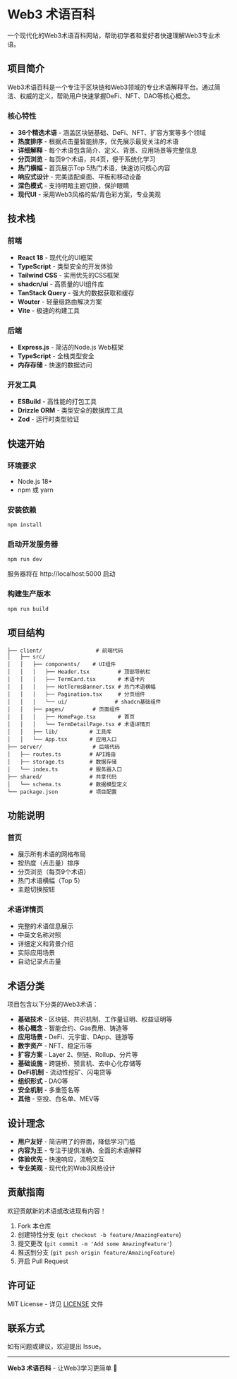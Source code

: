 # Web3 术语百科

一个现代化的Web3术语百科网站，帮助初学者和爱好者快速理解Web3专业术语。

## 项目简介

Web3术语百科是一个专注于区块链和Web3领域的专业术语解释平台。通过简洁、权威的定义，帮助用户快速掌握DeFi、NFT、DAO等核心概念。

### 核心特性

- **36个精选术语** - 涵盖区块链基础、DeFi、NFT、扩容方案等多个领域
- **热度排序** - 根据点击量智能排序，优先展示最受关注的术语
- **详细解释** - 每个术语包含简介、定义、背景、应用场景等完整信息
- **分页浏览** - 每页9个术语，共4页，便于系统化学习
- **热门横幅** - 首页展示Top 5热门术语，快速访问核心内容
- **响应式设计** - 完美适配桌面、平板和移动设备
- **深色模式** - 支持明暗主题切换，保护眼睛
- **现代UI** - 采用Web3风格的紫/青色彩方案，专业美观

## 技术栈

### 前端
- **React 18** - 现代化的UI框架
- **TypeScript** - 类型安全的开发体验
- **Tailwind CSS** - 实用优先的CSS框架
- **shadcn/ui** - 高质量的UI组件库
- **TanStack Query** - 强大的数据获取和缓存
- **Wouter** - 轻量级路由解决方案
- **Vite** - 极速的构建工具

### 后端
- **Express.js** - 简洁的Node.js Web框架
- **TypeScript** - 全栈类型安全
- **内存存储** - 快速的数据访问

### 开发工具
- **ESBuild** - 高性能的打包工具
- **Drizzle ORM** - 类型安全的数据库工具
- **Zod** - 运行时类型验证

## 快速开始

### 环境要求

- Node.js 18+
- npm 或 yarn

### 安装依赖

```bash
npm install
```

### 启动开发服务器

```bash
npm run dev
```

服务器将在 http://localhost:5000 启动

### 构建生产版本

```bash
npm run build
```

## 项目结构

```
├── client/                 # 前端代码
│   ├── src/
│   │   ├── components/    # UI组件
│   │   │   ├── Header.tsx         # 顶部导航栏
│   │   │   ├── TermCard.tsx       # 术语卡片
│   │   │   ├── HotTermsBanner.tsx # 热门术语横幅
│   │   │   ├── Pagination.tsx     # 分页组件
│   │   │   └── ui/               # shadcn基础组件
│   │   ├── pages/         # 页面组件
│   │   │   ├── HomePage.tsx       # 首页
│   │   │   └── TermDetailPage.tsx # 术语详情页
│   │   ├── lib/          # 工具库
│   │   └── App.tsx       # 应用入口
├── server/                # 后端代码
│   ├── routes.ts         # API路由
│   ├── storage.ts        # 数据存储
│   └── index.ts          # 服务器入口
├── shared/               # 共享代码
│   └── schema.ts         # 数据模型定义
└── package.json          # 项目配置
```

## 功能说明

### 首页
- 展示所有术语的网格布局
- 按热度（点击量）排序
- 分页浏览（每页9个术语）
- 热门术语横幅（Top 5）
- 主题切换按钮

### 术语详情页
- 完整的术语信息展示
- 中英文名称对照
- 详细定义和背景介绍
- 实际应用场景
- 自动记录点击量

## 术语分类

项目包含以下分类的Web3术语：

- **基础技术** - 区块链、共识机制、工作量证明、权益证明等
- **核心概念** - 智能合约、Gas费用、铸造等
- **应用场景** - DeFi、元宇宙、DApp、链游等
- **数字资产** - NFT、稳定币等
- **扩容方案** - Layer 2、侧链、Rollup、分片等
- **基础设施** - 跨链桥、预言机、去中心化存储等
- **DeFi机制** - 流动性挖矿、闪电贷等
- **组织形式** - DAO等
- **安全机制** - 多重签名等
- **其他** - 空投、白名单、MEV等

## 设计理念

- **用户友好** - 简洁明了的界面，降低学习门槛
- **内容为王** - 专注于提供准确、全面的术语解释
- **体验优先** - 快速响应，流畅交互
- **专业美观** - 现代化的Web3风格设计

## 贡献指南

欢迎贡献新的术语或改进现有内容！

1. Fork 本仓库
2. 创建特性分支 (`git checkout -b feature/AmazingFeature`)
3. 提交更改 (`git commit -m 'Add some AmazingFeature'`)
4. 推送到分支 (`git push origin feature/AmazingFeature`)
5. 开启 Pull Request

## 许可证

MIT License - 详见 [LICENSE](LICENSE) 文件

## 联系方式

如有问题或建议，欢迎提出 Issue。

---

**Web3 术语百科** - 让Web3学习更简单 🚀
